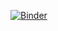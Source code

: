 [![Binder](https://mybinder.org/badge_logo.svg)](https://mybinder.org/v2/gh/cdavis90/Fairfax_MS4_Scenarios2.git/HEAD?urlpath=%2Fvoila%2Frender%2FMS4%20Area%20Scenarios%20for%20Github.ipynb)

